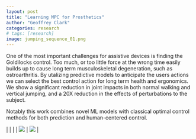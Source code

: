 ```yaml
---
layout: post
title: "Learning MPC for Prosthetics"
author: "Geoffrey Clark"
categories: research
# tags: [research]
image: jumping_sequence_01.png
---
```


One of the most important challenges for assistive devices is finding the Goldilocks control. Too much, or too little force at the wrong time easily builds up to cause long term musculoskeletal degeneration, such as ostroarthritis. By utalizing predictive models to anticipate the users actions we can select the best control action for long term health and ergonomics. We show a significant reduction in joint impacts in both normal walking and vertical jumping, and a 20X reduction in the effects of perturbations to the subject.

Notably this work combines novel ML models with classical optimal control methods for both prediction and human-centered control.

| | |
| <a href="https://arxiv.org/pdf/2011.07005.pdf">![](img/corl2020?raw=true)</a> | <a href="https://arxiv.org/pdf/2011.07005.pdf">![](img/itro2022?raw=true)</a> |

<!-- explain pic and add video gif of jumping -->
<!-- add journal paper hyperlink-->
<!-- link to corl2022 video with pic of video and play button-->